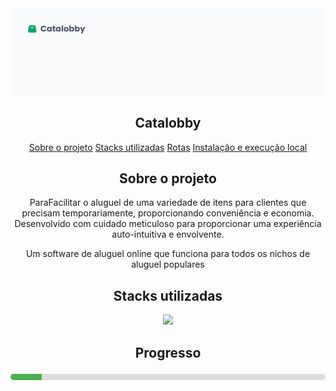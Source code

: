 <img src="ui_01.png">

<h2 align="center">Catalobby</h1>

  <p align="center" id="menu">
    <a href="#sobre-o-projeto">Sobre o projeto</a>
    <a href="#stacks-utilizadas">Stacks utilizadas</a>
        <a href="#rotas">Rotas</a>
    <a href="#instalação-e-execução-local">Instalação e execução local</a>
  </p>

  <h2 align="center" id="sobre-o-projeto">Sobre o projeto</h2>

  <p align="center">
  ParaFacilitar o aluguel de uma variedade de itens para clientes que precisam temporariamente, proporcionando conveniência e economia. Desenvolvido com cuidado meticuloso para proporcionar uma experiência auto-intuitiva e envolvente.
  <p>
 <p align="center">
Um software de aluguel online que funciona para todos os nichos de aluguel populares
</p>

  <h2 align="center" id="stacks-utilizadas">Stacks utilizadas</h2>
<p align="center">
  <a href="https://skillicons.dev">
    <img src="https://skillicons.dev/icons?i=git,docker,ts,netlify,nodejs,postgres,prisma,react,redux,supabase,tailwind,figma" />
  </a>
</p>

<h2 align="center">Progresso</h2>
<div style="display:inline-block;width:100%;height:10px;border-radius:5px;background-color:#ddd;overflow:hidden;"><div style="width:10%;height:100%;background-color:#4caf50;animation:progress-animation 2s;"></div></div>
